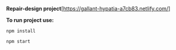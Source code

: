 **Repair-design project**[https://gallant-hypatia-a7cb83.netlify.com/]

**To run project use:**

``npm install``

``npm start``